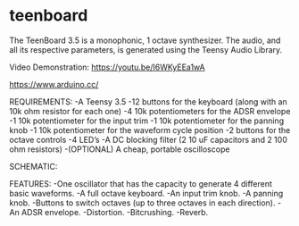 # teenboard
The TeenBoard 3.5 is a monophonic, 1 octave synthesizer. The audio, and all its respective parameters, is generated using the Teensy Audio Library.

Video Demonstration: https://youtu.be/I6WKyEEa1wA

https://www.arduino.cc/

REQUIREMENTS:
-A Teensy 3.5
-12 buttons for the keyboard (along with an 10k ohm resistor for each one)
-4 10k potentiometers for the ADSR envelope
-1 10k potentiometer for the input trim
-1 10k potentiometer for the panning knob
-1 10k potentiometer for the waveform cycle position
-2 buttons for the octave controls
-4 LED’s
-A DC blocking filter (2 10 uF capacitors and 2 100 ohm resistors)
-(OPTIONAL) A cheap, portable oscilloscope

SCHEMATIC:
<SCHEMATIC HERE>

FEATURES:
-One oscillator that has the capacity to generate 4 different basic waveforms.
-A full octave keyboard.
-An input trim knob.
-A panning knob.
-Buttons to switch octaves (up to three octaves in each direction).
-An ADSR envelope.
-Distortion.
-Bitcrushing.
-Reverb.
